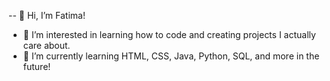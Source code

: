 -- 👋 Hi, I’m Fatima!
- 👀 I’m interested in learning how to code and creating projects I actually care about.
- 🌱 I’m currently learning HTML, CSS, Java, Python, SQL, and more in the future!

<!---
fatimatsuri/fatimatsuri is a ✨ special ✨ repository because its `README.md` (this file) appears on your GitHub profile.
You can click the Preview link to take a look at your changes.
--->
